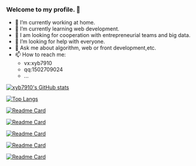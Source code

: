 ### Welcome to my profile. 👋

- 🔭 I’m currently working at home.
- 🌱 I’m currently learning web development.
- 👯 I am looking for cooperation with entrepreneurial teams and big data.
- 🤔 I’m looking for help with everyone.
- 💬 Ask me about algorithm, web or front development,etc.
- 📫 How to reach me:
  - vx:xyb7910
  - qq:1502709024
  - ...

[![xyb7910's GitHub stats](https://github-readme-stats.vercel.app/api?username=xyb7910&show_icons=true&theme=ambient_gradient)](https://github.com/anuraghazra/github-readme-stats)

[![Top Langs](https://github-readme-stats.vercel.app/api/top-langs/?username=xyb7910&layout=compact)](https://github.com/xyb7910)

[![Readme Card](https://github-readme-stats.vercel.app/api/pin/?username=xyb7910&repo=King-of-Bots&theme=ambient_gradient&layout=donut-vertical)](https://github.com/xyb7910/King-of-Bots)

[![Readme Card](https://github-readme-stats.vercel.app/api/pin/?username=xyb7910&repo=GoProgramming&theme=ambient_gradient&layout=donut-vertical)](https://github.com/xyb7910/GoProgramming)

[![Readme Card](https://github-readme-stats.vercel.app/api/pin/?username=xyb7910&repo=redis-go&theme=ambient_gradient&layout=donut-vertical)](https://github.com/xyb7910/redis-go)

[![Readme Card](https://github-readme-stats.vercel.app/api/pin/?username=xyb7910&repo=vue_cli_learning&theme=ambient_gradient&layout=donut-vertical)](https://github.com/xyb7910/vue_cli_learning)

[![Readme Card](https://github-readme-stats.vercel.app/api/pin/?username=xyb7910&repo=vue3_cli_learning&theme=ambient_gradient&layout=donut-vertical)](https://github.com/xyb7910/vue3_cli_learning)
